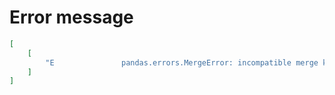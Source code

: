# Error message

```json
[
    [
        "E               pandas.errors.MergeError: incompatible merge keys [0] dtype('<M8[ns]') and datetime64[ns, UTC], must be the same type"
    ]
]
```
